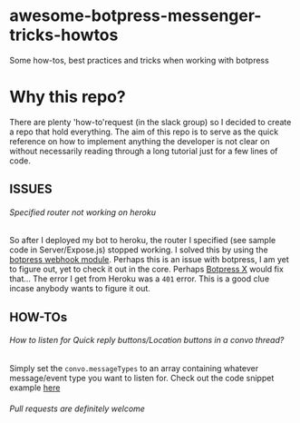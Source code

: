 # awesome-botpress-messenger-tricks-howtos
Some how-tos, best practices and tricks when working with botpress

# Why this repo?
There are plenty 'how-to'request (in the slack group) so I decided to create a repo that hold everything. The aim of this repo
is to serve as the quick reference on how to implement anything the developer is not clear on without necessarily reading through
a long tutorial just for a few lines of code.

## ISSUES

###### Specified router not working on heroku
So after I deployed my bot to heroku, the router I specified (see sample code in Server/Expose.js) stopped working. I solved this by using the [botpress webhook module](https://github.com/botpress/botpress-webhook). Perhaps this is an issue with botpress, I am yet to figure out, yet to check it out in the core. Perhaps [Botpress X](https://github.com/botpress/botpress/tree/develop/x-merged) would fix that...
The error I get from Heroku was a `401` error. This is a good clue incase anybody wants to figure it out.

## HOW-TOs

###### How to listen for Quick reply buttons/Location buttons in a convo thread?

Simply set the `convo.messageTypes` to an array containing whatever message/event type you want to listen for. Check out the code snippet example [here](https://github.com/OAyomide/awesome-botpress-messenger-tricks-howtos/Convo/LocationButton.js)

###### Pull requests are definitely welcome

